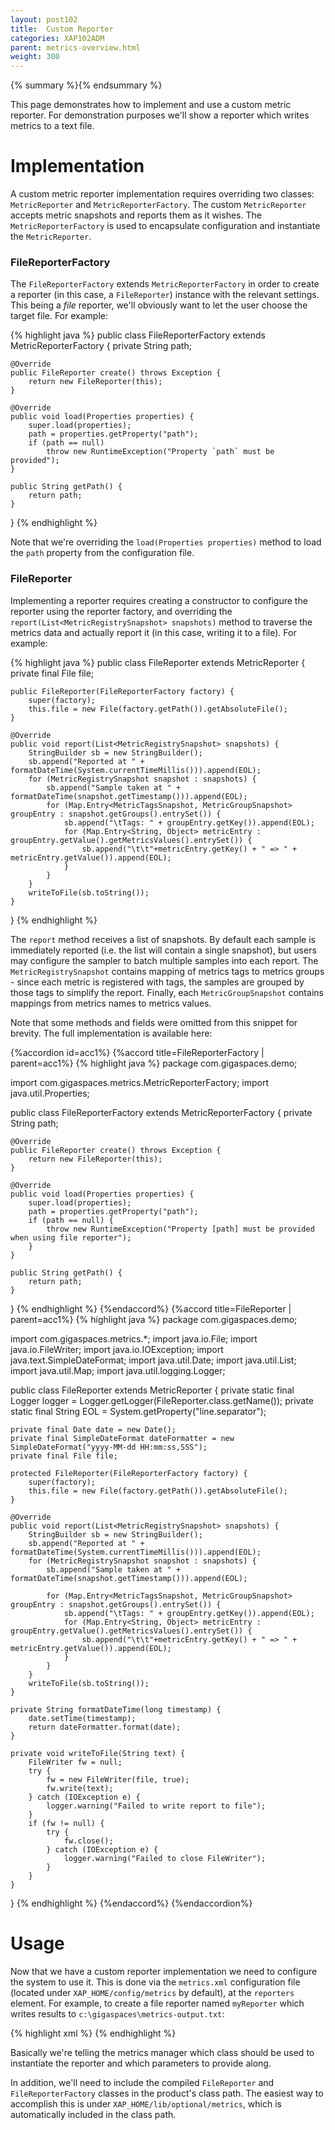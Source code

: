 ```yaml
---
layout: post102
title:  Custom Reporter
categories: XAP102ADM
parent: metrics-overview.html
weight: 300
---
```


{% summary %}{% endsummary %}

This page demonstrates how to implement and use a custom metric reporter. For demonstration purposes we'll show a reporter which writes metrics to a text file.

# Implementation

A custom metric reporter implementation requires overriding two classes: `MetricReporter` and `MetricReporterFactory`. The custom `MetricReporter` accepts metric snapshots and reports them as it wishes. The `MetricReporterFactory` is used to encapsulate configuration and instantiate the `MetricReporter`.

### FileReporterFactory

The `FileReporterFactory` extends `MetricReporterFactory` in order to create a reporter (in this case, a `FileReporter`) instance with the relevant settings. This being a *file* reporter, we'll obviously want to let the user choose the target file. For example:

{% highlight java %}
public class FileReporterFactory extends MetricReporterFactory<FileReporter> {
    private String path;

    @Override
    public FileReporter create() throws Exception {
        return new FileReporter(this);
    }

    @Override
    public void load(Properties properties) {
        super.load(properties);
        path = properties.getProperty("path");
        if (path == null)
            throw new RuntimeException("Property `path` must be provided");
    }

    public String getPath() {
        return path;
    }
}
{% endhighlight %}

Note that we're overriding the `load(Properties properties)` method to load the `path` property from the configuration file.

### FileReporter

Implementing a reporter requires creating a constructor to configure the reporter using the reporter factory, and overriding the `report(List<MetricRegistrySnapshot> snapshots)` method to traverse the metrics data and actually report it (in this case, writing it to a file). For example:

{% highlight java %}
public class FileReporter extends MetricReporter {
    private final File file;

    public FileReporter(FileReporterFactory factory) {
        super(factory);
        this.file = new File(factory.getPath()).getAbsoluteFile();
    }

    @Override
    public void report(List<MetricRegistrySnapshot> snapshots) {
        StringBuilder sb = new StringBuilder();
        sb.append("Reported at " + formatDateTime(System.currentTimeMillis())).append(EOL);
        for (MetricRegistrySnapshot snapshot : snapshots) {
            sb.append("Sample taken at " + formatDateTime(snapshot.getTimestamp())).append(EOL);
            for (Map.Entry<MetricTagsSnapshot, MetricGroupSnapshot> groupEntry : snapshot.getGroups().entrySet()) {
                sb.append("\tTags: " + groupEntry.getKey()).append(EOL);
                for (Map.Entry<String, Object> metricEntry : groupEntry.getValue().getMetricsValues().entrySet()) {
                    sb.append("\t\t"+metricEntry.getKey() + " => " + metricEntry.getValue()).append(EOL);
                }
            }
        }
        writeToFile(sb.toString());
    }
}
{% endhighlight %}

The `report` method receives a list of snapshots. By default each sample is immediately reported (i.e. the list will contain a single snapshot), but users may configure the sampler to batch multiple samples into each report. The `MetricRegistrySnapshot` contains mapping of metrics tags to metrics groups - since each metric is registered with tags, the samples are grouped by those tags to simplify the report. Finally, each `MetricGroupSnapshot` contains mappings from metrics names to metrics values.

Note that some methods and fields were omitted from this snippet for brevity. The full implementation is available here:

{%accordion id=acc1%}
{%accord title=FileReporterFactory | parent=acc1%}
{% highlight java %}
package com.gigaspaces.demo;

import com.gigaspaces.metrics.MetricReporterFactory;
import java.util.Properties;

public class FileReporterFactory extends MetricReporterFactory<FileReporter> {
    private String path;

    @Override
    public FileReporter create() throws Exception {
        return new FileReporter(this);
    }

    @Override
    public void load(Properties properties) {
        super.load(properties);
        path = properties.getProperty("path");
        if (path == null) {
            throw new RuntimeException("Property [path] must be provided when using file reporter");
        }
    }

    public String getPath() {
        return path;
    }
}
{% endhighlight %}
{%endaccord%}
{%accord title=FileReporter | parent=acc1%}
{% highlight java %}
package com.gigaspaces.demo;

import com.gigaspaces.metrics.*;
import java.io.File;
import java.io.FileWriter;
import java.io.IOException;
import java.text.SimpleDateFormat;
import java.util.Date;
import java.util.List;
import java.util.Map;
import java.util.logging.Logger;

public class FileReporter extends MetricReporter {
    private static final Logger logger = Logger.getLogger(FileReporter.class.getName());
    private static final String EOL = System.getProperty("line.separator");

    private final Date date = new Date();
    private final SimpleDateFormat dateFormatter = new SimpleDateFormat("yyyy-MM-dd HH:mm:ss,SSS");
    private final File file;

    protected FileReporter(FileReporterFactory factory) {
        super(factory);
        this.file = new File(factory.getPath()).getAbsoluteFile();
    }

    @Override
    public void report(List<MetricRegistrySnapshot> snapshots) {
        StringBuilder sb = new StringBuilder();
        sb.append("Reported at " + formatDateTime(System.currentTimeMillis())).append(EOL);
        for (MetricRegistrySnapshot snapshot : snapshots) {
            sb.append("Sample taken at " + formatDateTime(snapshot.getTimestamp())).append(EOL);

            for (Map.Entry<MetricTagsSnapshot, MetricGroupSnapshot> groupEntry : snapshot.getGroups().entrySet()) {
                sb.append("\tTags: " + groupEntry.getKey()).append(EOL);
                for (Map.Entry<String, Object> metricEntry : groupEntry.getValue().getMetricsValues().entrySet()) {
                    sb.append("\t\t"+metricEntry.getKey() + " => " + metricEntry.getValue()).append(EOL);
                }
            }
        }
        writeToFile(sb.toString());
    }

    private String formatDateTime(long timestamp) {
        date.setTime(timestamp);
        return dateFormatter.format(date);
    }

    private void writeToFile(String text) {
        FileWriter fw = null;
        try {
            fw = new FileWriter(file, true);
            fw.write(text);
        } catch (IOException e) {
            logger.warning("Failed to write report to file");
        }
        if (fw != null) {
            try {
                fw.close();
            } catch (IOException e) {
                logger.warning("Failed to close FileWriter");
            }
        }
    }
}
{% endhighlight %}
{%endaccord%}
{%endaccordion%}

# Usage

Now that we have a custom reporter implementation we need to configure the system to use it. This is done via the `metrics.xml` configuration file (located under `XAP_HOME/config/metrics` by default), at the `reporters` element. For example, to create a file reporter named `myReporter` which writes results to `c:\gigaspaces\metrics-output.txt`:

{% highlight xml %}
<metrics-configuration>
    <reporters>
        <reporter name="myReporter" factory-class="com.gigaspaces.metrics.reporters.FileReporterFactory">
            <property name="path" value="c:\gigaspaces\metrics-output.txt"/>
        </reporter>
    </reporters>
</metrics-configuration>
{% endhighlight %}

Basically we're telling the metrics manager which class should be used to instantiate the reporter and which parameters to provide along.

In addition, we'll need to include the compiled `FileReporter` and `FileReporterFactory` classes in the product's class path. The easiest way to accomplish this is under `XAP_HOME/lib/optional/metrics`, which is automatically included in the class path.

